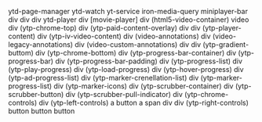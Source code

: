ytd-page-manager
  ytd-watch
    yt-service
    iron-media-query
    miniplayer-bar
    div
      div
        div
          ytd-player
            div [movie-player]
              div (html5-video-container)
                video
              div (ytp-chrome-top)
              div (ytp-paid-content-overlay)
              div
                div (ytp-player-content)
              div (ytp-iv-video-content)
                div (video-annotations)
                  div (video-legacy-annotations)
                  div (video-custom-annotations)
              div
                div (ytp-gradient-buttom)
              div (ytp-chrome-bottom)
                div (ytp-progress-bar-container)
                  div (ytp-progress-bar)
                    div (ytp-progress-bar-padding)
                    div (ytp-progress-list)
                      div (ytp-play-progress)
                      div (ytp-load-progress)
                      div (ytp-hover-progress)
                      div (ytp-ad-progress-list)
                      div (ytp-marker-crenellation-list)
                      div (ytp-marker-progress-list)
                    div (ytp-marker-icons)
                    div (ytp-scrubber-container)
                      div (ytp-scrubber-button)
                        div (ytp-scrubber-pull-indicator)
                div (ytp-chrome-controls)
                  div (ytp-left-controls)
                    a
                    button
                    a
                    span
                    div
                  div (ytp-right-controls)
                    button
                    button
                    button

  
  
  
  
  
  
  
  
  
  
  
  
    
